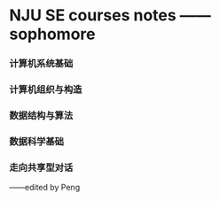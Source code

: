 # NJU SE courses notes —— sophomore
### 计算机系统基础
### 计算机组织与构造
### 数据结构与算法
### 数据科学基础
### 走向共享型对话



——edited by Peng
